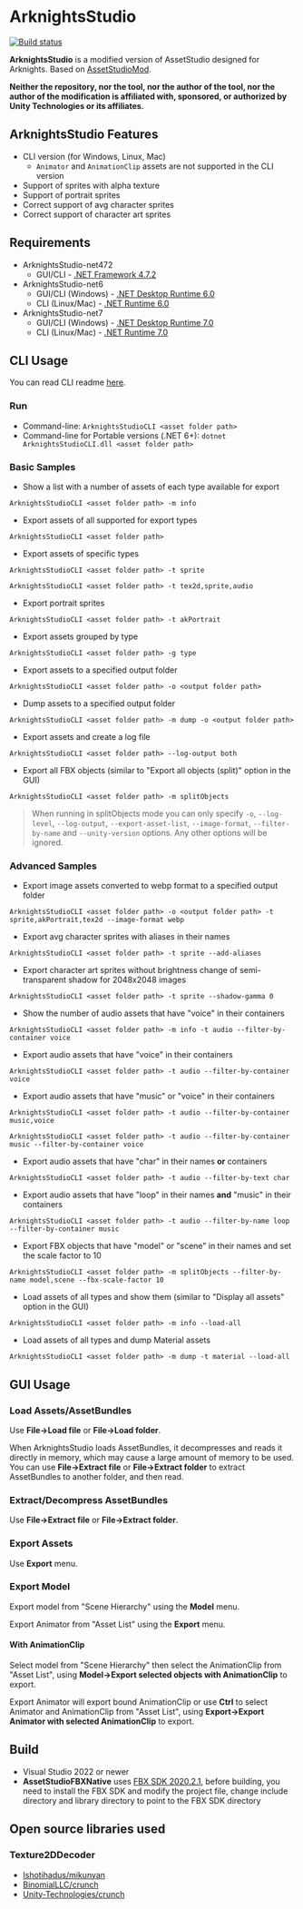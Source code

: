 # ArknightsStudio

[![Build status](https://ci.appveyor.com/api/projects/status/857ucvvp0cykv1ni?svg=true)](https://ci.appveyor.com/project/aelurum/arknightsstudio)

**ArknightsStudio** is a modified version of AssetStudio designed for Arknights. Based on [AssetStudioMod](https://github.com/aelurum/AssetStudio).

**Neither the repository, nor the tool, nor the author of the tool, nor the author of the modification is affiliated with, sponsored, or authorized by Unity Technologies or its affiliates.**

## ArknightsStudio Features

- CLI version (for Windows, Linux, Mac)
   - `Animator` and `AnimationClip` assets are not supported in the CLI version
- Support of sprites with alpha texture
- Support of portrait sprites
- Correct support of avg character sprites
- Correct support of character art sprites

## Requirements

- ArknightsStudio-net472
   - GUI/CLI - [.NET Framework 4.7.2](https://dotnet.microsoft.com/download/dotnet-framework/net472)
- ArknightsStudio-net6
   - GUI/CLI (Windows) - [.NET Desktop Runtime 6.0](https://dotnet.microsoft.com/download/dotnet/6.0)
   - CLI (Linux/Mac) - [.NET Runtime 6.0](https://dotnet.microsoft.com/download/dotnet/6.0)
- ArknightsStudio-net7
   - GUI/CLI (Windows) - [.NET Desktop Runtime 7.0](https://dotnet.microsoft.com/download/dotnet/7.0)
   - CLI (Linux/Mac) - [.NET Runtime 7.0](https://dotnet.microsoft.com/download/dotnet/7.0)

## CLI Usage

You can read CLI readme [here](https://github.com/aelurum/AssetStudio/blob/ArknightsStudio/AssetStudioCLI/ReadMe.md).

### Run

- Command-line: `ArknightsStudioCLI <asset folder path>`
- Command-line for Portable versions (.NET 6+): `dotnet ArknightsStudioCLI.dll <asset folder path>`

### Basic Samples

- Show a list with a number of assets of each type available for export
```
ArknightsStudioCLI <asset folder path> -m info
```
- Export assets of all supported for export types
```
ArknightsStudioCLI <asset folder path>
```
- Export assets of specific types
```
ArknightsStudioCLI <asset folder path> -t sprite
```
```
ArknightsStudioCLI <asset folder path> -t tex2d,sprite,audio
```
- Export portrait sprites
```
ArknightsStudioCLI <asset folder path> -t akPortrait
```
- Export assets grouped by type
```
ArknightsStudioCLI <asset folder path> -g type
```
- Export assets to a specified output folder
```
ArknightsStudioCLI <asset folder path> -o <output folder path>
```
- Dump assets to a specified output folder
```
ArknightsStudioCLI <asset folder path> -m dump -o <output folder path>
```
- Export assets and create a log file
```
ArknightsStudioCLI <asset folder path> --log-output both
```
- Export all FBX objects (similar to "Export all objects (split)" option in the GUI)
```
ArknightsStudioCLI <asset folder path> -m splitObjects
```
> When running in splitObjects mode you can only specify `-o`, `--log-level`, `--log-output`, `--export-asset-list`, `--image-format`, `--filter-by-name` and `--unity-version` options.
Any other options will be ignored.

### Advanced Samples
- Export image assets converted to webp format to a specified output folder
```
ArknightsStudioCLI <asset folder path> -o <output folder path> -t sprite,akPortrait,tex2d --image-format webp
```
- Export avg character sprites with aliases in their names
```
ArknightsStudioCLI <asset folder path> -t sprite --add-aliases
```
- Export character art sprites without brightness change of semi-transparent shadow for 2048x2048 images
```
ArknightsStudioCLI <asset folder path> -t sprite --shadow-gamma 0
```
- Show the number of audio assets that have "voice" in their containers
```
ArknightsStudioCLI <asset folder path> -m info -t audio --filter-by-container voice
```
- Export audio assets that have "voice" in their containers
```
ArknightsStudioCLI <asset folder path> -t audio --filter-by-container voice
```
- Export audio assets that have "music" or "voice" in their containers
```
ArknightsStudioCLI <asset folder path> -t audio --filter-by-container music,voice
```
```
ArknightsStudioCLI <asset folder path> -t audio --filter-by-container music --filter-by-container voice
```
- Export audio assets that have "char" in their names **or** containers
```
ArknightsStudioCLI <asset folder path> -t audio --filter-by-text char
```
- Export audio assets that have "loop" in their names **and** "music" in their containers
```
ArknightsStudioCLI <asset folder path> -t audio --filter-by-name loop --filter-by-container music
```
- Export FBX objects that have "model" or "scene" in their names and set the scale factor to 10
```
ArknightsStudioCLI <asset folder path> -m splitObjects --filter-by-name model,scene --fbx-scale-factor 10
```
- Load assets of all types and show them (similar to "Display all assets" option in the GUI)
```
ArknightsStudioCLI <asset folder path> -m info --load-all
```
- Load assets of all types and dump Material assets
```
ArknightsStudioCLI <asset folder path> -m dump -t material --load-all
```

## GUI Usage

### Load Assets/AssetBundles

Use **File->Load file** or **File->Load folder**.

When ArknightsStudio loads AssetBundles, it decompresses and reads it directly in memory, which may cause a large amount of memory to be used. You can use **File->Extract file** or **File->Extract folder** to extract AssetBundles to another folder, and then read.

### Extract/Decompress AssetBundles

Use **File->Extract file** or **File->Extract folder**.

### Export Assets

Use **Export** menu.

### Export Model

Export model from "Scene Hierarchy" using the **Model** menu.

Export Animator from "Asset List" using the **Export** menu.

#### With AnimationClip

Select model from "Scene Hierarchy" then select the AnimationClip from "Asset List", using **Model->Export selected objects with AnimationClip** to export.

Export Animator will export bound AnimationClip or use **Ctrl** to select Animator and AnimationClip from "Asset List", using **Export->Export Animator with selected AnimationClip** to export.

## Build

* Visual Studio 2022 or newer
* **AssetStudioFBXNative** uses [FBX SDK 2020.2.1](https://www.autodesk.com/developer-network/platform-technologies/fbx-sdk-2020-2-1), before building, you need to install the FBX SDK and modify the project file, change include directory and library directory to point to the FBX SDK directory

## Open source libraries used

### Texture2DDecoder
* [Ishotihadus/mikunyan](https://github.com/Ishotihadus/mikunyan)
* [BinomialLLC/crunch](https://github.com/BinomialLLC/crunch)
* [Unity-Technologies/crunch](https://github.com/Unity-Technologies/crunch/tree/unity)
